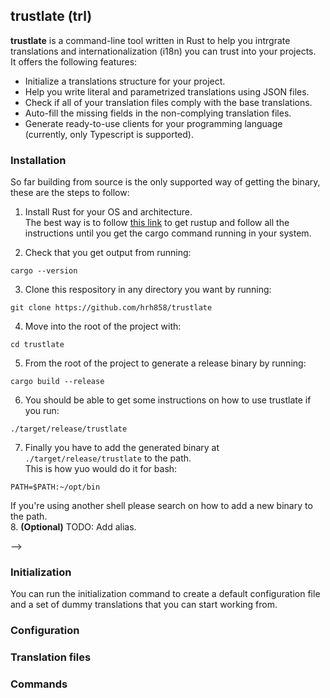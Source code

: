 trustlate (trl)
---------------
**trustlate** is a command-line tool written in Rust to help you intrgrate translations and internationalization (i18n) you can trust
into your projects.  
It offers the following features:
- Initialize a translations structure for your project.
- Help you write literal and parametrized translations using JSON files.
- Check if all of your translation files comply with the base translations.
- Auto-fill the missing fields in the non-complying translation files.
- Generate ready-to-use clients for your programming language (currently, only Typescript is supported).

### Installation
So far building from source is the only supported way of getting the binary, these are the steps to follow:
 1. Install Rust for your OS and architecture.  
 The best way is to follow [this link](https://www.rust-lang.org/learn/get-started) to get rustup and follow all the instructions until
 you get the cargo command running in your system.

 2. Check that you get output from running:

 ```
 cargo --version
 ``` 

 3. Clone this respository in any directory you want by running:

 ```
 git clone https://github.com/hrh858/trustlate
 ```

 4. Move into the root of the project with:

 ```
 cd trustlate
 ```

 5. From the root of the project to generate a release binary by running:

 ```
 cargo build --release
 ```  

 6. You should be able to get some instructions on how to use trustlate if you run:
 ```
 ./target/release/trustlate
 ```

 7. Finally you have to add the generated binary at `./target/release/trustlate` to the path.  
 This is how yuo would do it for bash:  
 ```
 PATH=$PATH:~/opt/bin
 ```  
 If you're using another shell please search on how to add a new binary to the path.  
 8. **(Optional)** TODO: Add alias.
<!-- This is a basic command-line tool written in Rust which means that as long as you can compile it you can start using it in any -->
<!-- way you want. I did not bother with creating bianries for distribution, so probably the easiest way to get started using trustlate -->
<!-- is to install [rustup](https://rustup.rs/) to get the Rust toolchain and compile the project using cargo. -->
<!---->
<!-- These are the steps to follow: -->
<!-- 1. Make sure you have rustup installed. (You can follow the instructions in [this link](https://rustup.rs/) to get the rustup command-line -->
<!-- and from there follow the rustup's instructions to get the rust toolchain). -->
<!-- 2. Once installed make sure you can run cargo. (You should get some output if you run `cargo version`). -->
<!-- 3. Clone this repository to any directory you want. -->
<!-- 4. Navigate to the root of the project once cloned and run the following command: `cargo build --release`. -->
<!-- 5. Add the genereated binary to the path. (The binary location is `<trustlate_directory>/target/release/trustlate`)   -->
<!--     If you're running bash (usually the default shell) this is how you would do it: -->
<!--     ``` -->
<!--     PATH=$PATH:~/<trustlate_directory>/target/release/trustlate -->
<!--     ``` -->
<!--     If you're running a different shell, I assume you know how to add a binary to your path or have the knowledge to search how -->
<!--     to do so. -->
<!-- <!--     Make sure to `source ~/.bashrc` (or whatever file it is for your shell) or closing and opening your terminal! --> -->
<!-- 6. (Optional) Add an alias `trl` for `trustlate` since it makes it more comfortable to use this way.   -->
<!--     Again if you're running bash this is how you would do it: -->
<!--     1. Run `gedit ~/.bashrc` to start editing your bash configuration. -->
<!--     2. At the end of the file append `alias trl='trustlate'`. -->
<!--     3. Save and close. -->
<!--     4. Run `source ~/.bashrc` or close and open your terminal. -->

### Initialization
You can run the initialization command to create a default configuration file and a set of dummy translations that you 
can start working from.

### Configuration

### Translation files

### Commands
